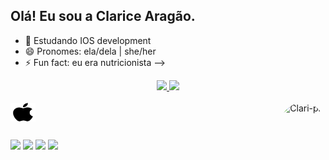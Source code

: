 ## Olá! Eu sou a Clarice Aragão.

- 🌱 Estudando IOS development
- 😄 Pronomes: ela/dela | she/her
- ⚡ Fun fact: eu era nutricionista
-->

<div align="center">
  <a href="https://github.com/ClariceAragao">
  <img height="180em" src="https://github-readme-stats.vercel.app/api?username=ClariceAragao&show_icons=true&theme=omni&include_all_commits=true&count_private=true"/>
  <img height="180em" src="https://github-readme-stats.vercel.app/api/top-langs/?username=ClariceAragao&layout=compact&langs_count=7&theme=omni"/>
  </div>
<div style="display: inline_block"><br>
  <img align="center" alt="Clari-Apple" height="30" width="40" src="https://raw.githubusercontent.com/devicons/devicon/master/icons/apple/apple-original.svg">
  <img align="right" alt="Clari-pic" height="150" style="border-radius:50px;" src="https://i.im.ge/2022/07/05/uiyUOq.png">
</div>
  
 ##
 
<div> 
  <a href="https://instagram.com/claricearagaos" target="_blank"><img src="https://img.shields.io/badge/-Instagram-%23E4405F?style=for-the-badge&logo=instagram&logoColor=white" target="_blank"></a>
 <a href="https://https://discord.gg/gFJkKBdZ" target="_blank"><img src="https://img.shields.io/badge/Discord-7289DA?style=for-the-badge&logo=discord&logoColor=white" target="_blank"></a> 
  <a href = "mailto:claricearagao@gmail.com"><img src="https://img.shields.io/badge/-Gmail-%23333?style=for-the-badge&logo=gmail&logoColor=white" target="_blank"></a>
  <a href="https://https://www.linkedin.com/in/clarice-aragao/" target="_blank"><img src="https://img.shields.io/badge/-LinkedIn-%230077B5?style=for-the-badge&logo=linkedin&logoColor=white" target="_blank"></a> 
